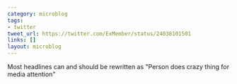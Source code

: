 ```yaml
---
category: microblog
tags:
- twitter
tweet_url: https://twitter.com/ExMember/status/24038101501
links: []
layout: microblog
---
```

Most headlines can and should be rewritten as "Person does crazy thing for media attention"
